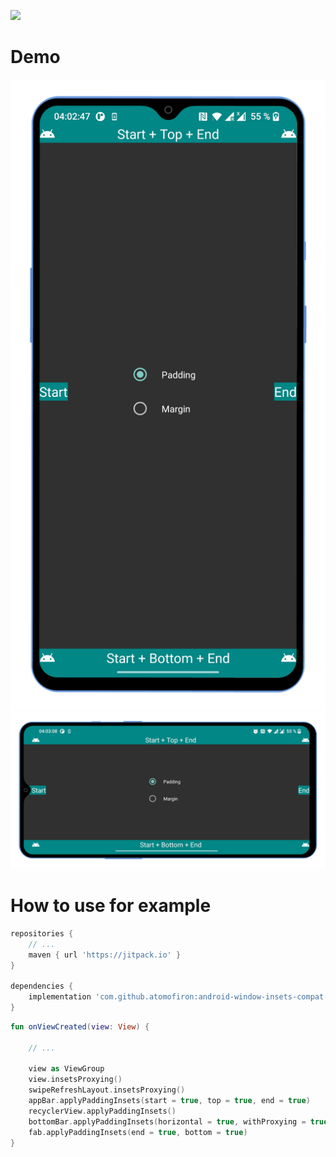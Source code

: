 [![](https://jitpack.io/v/atomofiron/android-window-insets-compat.svg)](https://jitpack.io/#atomofiron/android-window-insets-compat)

# Demo
![screenshot](https://github.com/Atomofiron/android-window-insets-compat/blob/main/stuff/insets_port.png)
![screenshot](https://github.com/Atomofiron/android-window-insets-compat/blob/main/stuff/insets_land.png)

# How to use for example
```gradle
repositories {
    // ...
    maven { url 'https://jitpack.io' }
}

dependencies {
    implementation 'com.github.atomofiron:android-window-insets-compat:1.1.0'
}
```

```kotlin
fun onViewCreated(view: View) {

    // ...

    view as ViewGroup
    view.insetsProxying()
    swipeRefreshLayout.insetsProxying()
    appBar.applyPaddingInsets(start = true, top = true, end = true)
    recyclerView.applyPaddingInsets()
    bottomBar.applyPaddingInsets(horizontal = true, withProxying = true)
    fab.applyPaddingInsets(end = true, bottom = true)
}
```